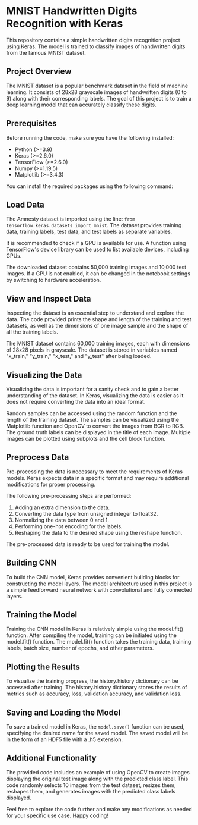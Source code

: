 # MNIST Handwritten Digits Recognition with Keras

This repository contains a simple handwritten digits recognition project using Keras. The model is trained to classify images of handwritten digits from the famous MNIST dataset.

## Project Overview

The MNIST dataset is a popular benchmark dataset in the field of machine learning. It consists of 28x28 grayscale images of handwritten digits (0 to 9) along with their corresponding labels. The goal of this project is to train a deep learning model that can accurately classify these digits.

## Prerequisites

Before running the code, make sure you have the following installed:

- Python (>=3.9)
- Keras (>=2.6.0)
- TensorFlow (>=2.6.0)
- Numpy (>=1.19.5)
- Matplotlib (>=3.4.3)

You can install the required packages using the following command:


## Load Data

The Amnesty dataset is imported using the line: `from tensorflow.keras.datasets import mnist`. The dataset provides training data, training labels, test data, and test labels as separate variables.

It is recommended to check if a GPU is available for use. A function using TensorFlow's device library can be used to list available devices, including GPUs.

The downloaded dataset contains 50,000 training images and 10,000 test images. If a GPU is not enabled, it can be changed in the notebook settings by switching to hardware acceleration.



## View and Inspect Data

Inspecting the dataset is an essential step to understand and explore the data. The code provided prints the shape and length of the training and test datasets, as well as the dimensions of one image sample and the shape of all the training labels.

The MNIST dataset contains 60,000 training images, each with dimensions of 28x28 pixels in grayscale. The dataset is stored in variables named "x_train," "y_train," "x_test," and "y_test" after being loaded.


## Visualizing the Data

Visualizing the data is important for a sanity check and to gain a better understanding of the dataset. In Keras, visualizing the data is easier as it does not require converting the data into an ideal format.

Random samples can be accessed using the random function and the length of the training dataset. The samples can be visualized using the Matplotlib function and OpenCV to convert the images from BGR to RGB. The ground truth labels can be displayed in the title of each image. Multiple images can be plotted using subplots and the cell block function.



## Preprocess Data

Pre-processing the data is necessary to meet the requirements of Keras models. Keras expects data in a specific format and may require additional modifications for proper processing.

The following pre-processing steps are performed:

1. Adding an extra dimension to the data.
2. Converting the data type from unsigned integer to float32.
3. Normalizing the data between 0 and 1.
4. Performing one-hot encoding for the labels.
5. Reshaping the data to the desired shape using the reshape function.

The pre-processed data is ready to be used for training the model.


## Building CNN

To build the CNN model, Keras provides convenient building blocks for constructing the model layers. The model architecture used in this project is a simple feedforward neural network with convolutional and fully connected layers.



## Training the Model

Training the CNN model in Keras is relatively simple using the model.fit() function. After compiling the model, training can be initiated using the model.fit() function. The model.fit() function takes the training data, training labels, batch size, number of epochs, and other parameters.



## Plotting the Results

To visualize the training progress, the history.history dictionary can be accessed after training. The history.history dictionary stores the results of metrics such as accuracy, loss, validation accuracy, and validation loss.



## Saving and Loading the Model

To save a trained model in Keras, the `model.save()` function can be used, specifying the desired name for the saved model. The saved model will be in the form of an HDF5 file with a .h5 extension.


## Additional Functionality

The provided code includes an example of using OpenCV to create images displaying the original test image along with the predicted class label. This code randomly selects 10 images from the test dataset, resizes them, reshapes them, and generates images with the predicted class labels displayed.

Feel free to explore the code further and make any modifications as needed for your specific use case. Happy coding!
